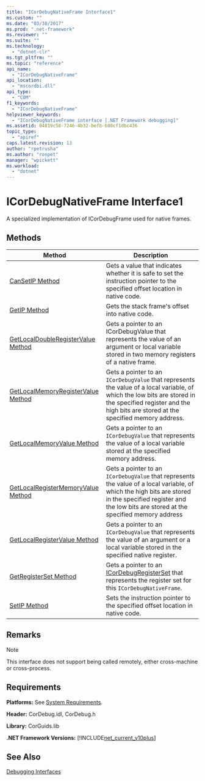 ```yaml
---
title: "ICorDebugNativeFrame Interface1"
ms.custom: ""
ms.date: "03/30/2017"
ms.prod: ".net-framework"
ms.reviewer: ""
ms.suite: ""
ms.technology: 
  - "dotnet-clr"
ms.tgt_pltfrm: ""
ms.topic: "reference"
api_name: 
  - "ICorDebugNativeFrame"
api_location: 
  - "mscordbi.dll"
api_type: 
  - "COM"
f1_keywords: 
  - "ICorDebugNativeFrame"
helpviewer_keywords: 
  - "ICorDebugNativeFrame interface [.NET Framework debugging]"
ms.assetid: 04819c58-7246-4b32-befb-680cf1dbc436
topic_type: 
  - "apiref"
caps.latest.revision: 13
author: "rpetrusha"
ms.author: "ronpet"
manager: "wpickett"
ms.workload: 
  - "dotnet"
---
```

# ICorDebugNativeFrame Interface1
A specialized implementation of ICorDebugFrame used for native frames.  
  
## Methods  
  
|Method|Description|  
|------------|-----------------|  
|[CanSetIP Method](../../../../docs/framework/unmanaged-api/debugging/icordebugnativeframe-cansetip-method.md)|Gets a value that indicates whether it is safe to set the instruction pointer to the specified offset location in native code.|  
|[GetIP Method](../../../../docs/framework/unmanaged-api/debugging/icordebugnativeframe-getip-method.md)|Gets the stack frame's offset into native code.|  
|[GetLocalDoubleRegisterValue Method](../../../../docs/framework/unmanaged-api/debugging/icordebugnativeframe-getlocaldoubleregistervalue-method.md)|Gets a pointer to an ICorDebugValue that represents the value of an argument or local variable stored in two memory registers of a native frame.|  
|[GetLocalMemoryRegisterValue Method](../../../../docs/framework/unmanaged-api/debugging/icordebugnativeframe-getlocalmemoryregistervalue-method.md)|Gets a pointer to an `ICorDebugValue` that represents the value of a local variable, of which the low bits are stored in the specified register and the high bits are stored at the specified memory address.|  
|[GetLocalMemoryValue Method](../../../../docs/framework/unmanaged-api/debugging/icordebugnativeframe-getlocalmemoryvalue-method.md)|Gets a pointer to an `ICorDebugValue` that represents the value of a local variable stored at the specified memory address.|  
|[GetLocalRegisterMemoryValue Method](../../../../docs/framework/unmanaged-api/debugging/icordebugnativeframe-getlocalregistermemoryvalue-method.md)|Gets a pointer to an `ICorDebugValue` that represents the value of a local variable, of which the high bits are stored in the specified register and the low bits are stored at the specified memory address|  
|[GetLocalRegisterValue Method](../../../../docs/framework/unmanaged-api/debugging/icordebugnativeframe-getlocalregistervalue-method.md)|Gets a pointer to an `ICorDebugValue` that represents the value of an argument or a local variable stored in the specified native register.|  
|[GetRegisterSet Method](../../../../docs/framework/unmanaged-api/debugging/icordebugnativeframe-getregisterset-method.md)|Gets a pointer to an [ICorDebugRegisterSet](../../../../docs/framework/unmanaged-api/debugging/icordebugregisterset-interface.md) that represents the register set for this `ICorDebugNativeFrame`.|  
|[SetIP Method](../../../../docs/framework/unmanaged-api/debugging/icordebugnativeframe-setip-method.md)|Sets the instruction pointer to the specified offset location in native code.|  
  
## Remarks  
  
> [!NOTE]
>  This interface does not support being called remotely, either cross-machine or cross-process.  
  
## Requirements  
 **Platforms:** See [System Requirements](../../../../docs/framework/get-started/system-requirements.md).  
  
 **Header:** CorDebug.idl, CorDebug.h  
  
 **Library:** CorGuids.lib  
  
 **.NET Framework Versions:** [!INCLUDE[net_current_v10plus](../../../../includes/net-current-v10plus-md.md)]  
  
## See Also  
 [Debugging Interfaces](../../../../docs/framework/unmanaged-api/debugging/debugging-interfaces.md)
